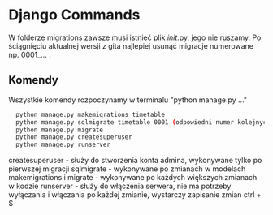 
# Django Commands

W folderze migrations zawsze musi istnieć plik _init_.py, jego nie ruszamy. Po ściągnięciu aktualnej wersji z gita najlepiej usunąć migracje numerowane np. 0001_... . 




## Komendy

Wszystkie komendy rozpoczynamy w terminalu "python manage.py ..."

```bash
  python manage.py makemigrations timetable
  python manage.py sqlmigrate timetable 0001 (odpowiedni numer kolejnych migracji)
  python manage.py migrate
  python manage.py createsuperuser
  python manage.py runserver
```
createsuperuser - służy do stworzenia konta admina, wykonywane tylko po pierwszej migracji
sqlmigrate - wykonywane po zmianach w modelach
makemigrations i migrate - wykonywane po każdych większych zmianach w kodzie
runserver - służy do włączenia serwera, nie ma potrzeby wyłączania i włączania po każdej zmianie, wystarczy zapisanie zmian ctrl + S
    